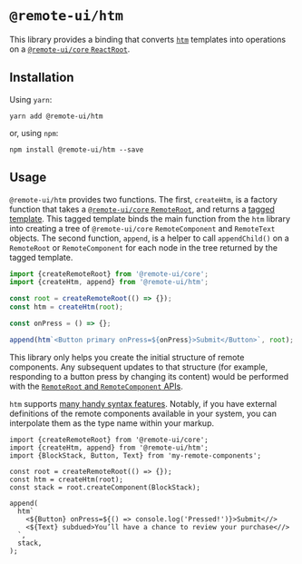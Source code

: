# `@remote-ui/htm`

This library provides a binding that converts [`htm`](https://github.com/developit/htm) templates into operations on a [`@remote-ui/core` `ReactRoot`](../core#remoteroot).

## Installation

Using `yarn`:

```
yarn add @remote-ui/htm
```

or, using `npm`:

```
npm install @remote-ui/htm --save
```

## Usage

`@remote-ui/htm` provides two functions. The first, `createHtm`, is a factory function that takes a [`@remote-ui/core` `RemoteRoot`](../core#remoteroot), and returns a [tagged template](https://developer.mozilla.org/en-US/docs/Web/JavaScript/Reference/Template_literals#Tagged_templates). This tagged template binds the main function from the `htm` library into creating a tree of `@remote-ui/core` `RemoteComponent` and `RemoteText` objects. The second function, `append`, is a helper to call `appendChild()` on a `RemoteRoot` or `RemoteComponent` for each node in the tree returned by the tagged template.

```ts
import {createRemoteRoot} from '@remote-ui/core';
import {createHtm, append} from '@remote-ui/htm';

const root = createRemoteRoot(() => {});
const htm = createHtm(root);

const onPress = () => {};

append(htm`<Button primary onPress=${onPress}>Submit</Button>`, root);
```

This library only helps you create the initial structure of remote components. Any subsequent updates to that structure (for example, responding to a button press by changing its content) would be performed with the [`RemoteRoot` and `RemoteComponent` APIs](../core).

`htm` supports [many handy syntax features](https://github.com/developit/htm#syntax-like-jsx-but-also-lit). Notably, if you have external definitions of the remote components available in your system, you can interpolate them as the type name within your markup.

```tsx
import {createRemoteRoot} from '@remote-ui/core';
import {createHtm, append} from '@remote-ui/htm';
import {BlockStack, Button, Text} from 'my-remote-components';

const root = createRemoteRoot(() => {});
const htm = createHtm(root);
const stack = root.createComponent(BlockStack);

append(
  htm`
    <${Button} onPress=${() => console.log('Pressed!')}>Submit<//>
    <${Text} subdued>You’ll have a chance to review your purchase<//>
  `,
  stack,
);
```
